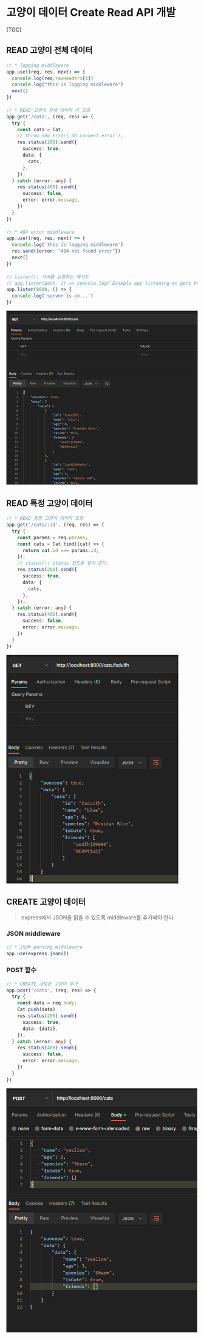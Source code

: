 # 고양이 데이터 Create Read API 개발

[TOC]

## READ 고양이 전체 데이터

```typescript
// * logging middleware
app.use((req, res, next) => {
  console.log(req.rawHeaders[1])
  console.log("this is logging middleware")
  next()
})

// * READ 고양이 전체 데이터 다 조회
app.get('/cats', (req, res) => {
  try {
    const cats = Cat;
    // throw new Error('db connect error');
    res.status(200).send({
      success: true,
      data: {
        cats,
      },
    });
  } catch (error: any) {
    res.status(400).send({
      success: false,
      error: error.message,
    })
  }
})

// * 404 error middleware
app.use((req, res, next) => {
  console.log('this is logging middleware')
  res.send({error: "404 not found error"})
  next()
})

// listen(): 서버를 실행하는 메서드
// app.listen(port, () => console.log(`Example app listening on port http://localhost:${port}`))
app.listen(8000, () => {
  console.log('server is on...')
})
```



![image-20221223141959056](06-고양이-데이터-Create-Read-API-개발.assets/image-20221223141959056.png)

## READ 특정 고양이 데이터

```typescript
// * READ 특정 고양이 데이터 조회
app.get('/cats/:id', (req, res) => {
  try {
    const params = req.params;
    const cats = Cat.find((cat) => {
      return cat.id === params.id;
    });
    // status(): status 코드를 넣어 준다.
    res.status(200).send({
      success: true,
      data: {
        cats,
      },
    });
  } catch (error: any) {
    res.status(400).send({
      success: false,
      error: error.message,
    })
  }
})
```

![image-20221223143613718](06-고양이-데이터-Create-Read-API-개발.assets/image-20221223143613718.png)

## CREATE 고양이 데이터

> express에서 JSON을 읽을 수 있도록 middleware를 추가해야 한다.

### JSON middleware

```typescript
// * JSON parsing middleware
app.use(express.json())
```

### POST 함수

```typescript
// * CREATE 새로운 고양이 추가
app.post('/cats', (req, res) => {
  try {
    const data = req.body;
    Cat.push(data)
    res.status(200).send({
      success: true,
      data: {data},
    });
  } catch (error: any) {
    res.status(400).send({
      success: false,
      error: error.message,
    })
  }
})
```

![image-20221223144934811](06-고양이-데이터-Create-Read-API-개발.assets/image-20221223144934811.png)
